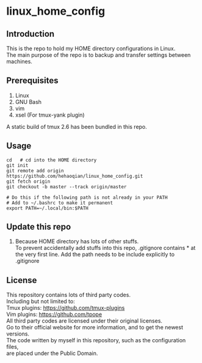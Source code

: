 # linux\_home\_config

## Introduction

This is the repo to hold my HOME directory configurations in Linux.  
The main purpose of the repo is to backup and transfer settings between machines.

## Prerequisites

1. Linux
2. GNU Bash
3. vim
4. xsel (For tmux-yank plugin)

A static build of tmux 2.6 has been bundled in this repo.

## Usage

```
cd   # cd into the HOME directory
git init
git remote add origin https://github.com/hehaoqian/linux_home_config.git
git fetch origin
git checkout -b master --track origin/master

# Do this if the following path is not already in your PATH
# Add to ~/.bashrc to make it permanent
export PATH=~/.local/bin:$PATH
```

## Update this repo

1. Because HOME directory has lots of other stuffs.  
To prevent accidentally add stuffs into this repo, .gitignore contains \* at  
the very first line. Add the path needs to be include explicitly to .gitignore

## License

This repository contains lots of third party codes.  
Including but not limited to:  
Tmux plugins: https://github.com/tmux-plugins  
Vim plugins: https://github.com/tpope  
All third party codes are licensed under their original licenses.  
Go to their official website for more information, and to get the newest versions.    
The code written by myself in this repository, such as the configuration files,  
are placed under the Public Domain.
